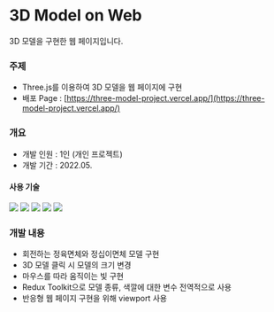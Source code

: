 # 3D Model on Web

3D 모델을 구현한 웹 페이지입니다.

### 주제

- Three.js를 이용하여 3D 모델을 웹 페이지에 구현
- 배포 Page : [https://three-model-project.vercel.app/](https://three-model-project.vercel.app/)

### 개요

- 개발 인원 : 1인 (개인 프로젝트)
- 개발 기간 : 2022.05.

#### 사용 기술

<img src="https://img.shields.io/badge/JavaScript-F7DF1E?style=flat-square&logo=JavaScript&logoColor=white"/> <img src="https://img.shields.io/badge/React-61DAFB?style=flat-square&logo=React&logoColor=white"/> <img src="https://img.shields.io/badge/Three.js-000000?style=flat-square&logo=Three.js&logoColor=white"/> <img src="https://img.shields.io/badge/Redux Toolkit-764ABC?style=flat-square&logo=Redux&logoColor=white"/> <img src="https://img.shields.io/badge/Tailwind CSS-06B6D4?style=flat-square&logo=Tailwind CSS&logoColor=white"/>

### 개발 내용

- 회전하는 정육면체와 정십이면체 모델 구현
- 3D 모델 클릭 시 모델의 크기 변경
- 마우스를 따라 움직이는 빛 구현
- Redux Toolkit으로 모델 종류, 색깔에 대한 변수 전역적으로 사용
- 반응형 웹 페이지 구현을 위해 viewport 사용
